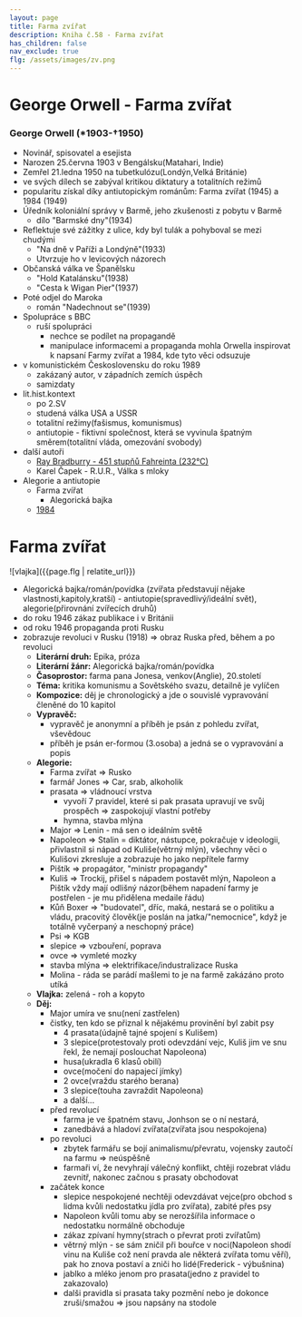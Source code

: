 ```yaml
---
layout: page
title: Farma zvířat
description: Kniha č.58 - Farma zvířat
has_children: false
nav_exclude: true
flg: /assets/images/zv.png
---
```

# George Orwell - Farma zvířat

### George Orwell (*1903-†1950)
- Novinář, spisovatel a esejista
- Narozen 25.června 1903 v Bengálsku(Matahari, Indie)
- Zemřel 21.ledna 1950 na tubetkulózu(Londýn,Velká Británie)
- ve svých dílech se zabýval kritikou diktatury a totalitních režimů
- popularitu získal díky antiutopickým románům: Farma zvířat (1945) a 1984 (1949) 
- Úředník koloniální správy v Barmě, jeho zkušenosti z pobytu v Barmě
    - dílo "Barmské dny"(1934)
- Reflektuje své zážitky z ulice, kdy byl tulák a pohyboval se mezi chudými
    - "Na dně v Paříži a Londýně"(1933)
    - Utvrzuje ho v levicových názorech
- Občanská válka ve Španělsku
    - "Hold Katalánsku"(1938)
    - "Cesta k Wigan Pier"(1937)
- Poté odjel do Maroka
    - román "Nadechnout se"(1939)
- Spolupráce s BBC
    - ruší spolupráci
        - nechce se podílet na propagandě
        - manipulace informacemi a propaganda mohla Orwella inspirovat k napsaní Farmy zvířat a 1984, kde tyto věci odsuzuje
- v komunistickém Československu do roku 1989
    - zakázaný autor, v západních zemích úspěch
    - samizdaty
- lit.hist.kontext
    - po 2.SV
    - studená válka USA a USSR
    - totalitní režimy(fašismus, komunismus)
    - antiutopie - fiktivní společnost, která se vyvinula špatným směrem(totalitní vláda, omezování svobody)
- další autoři 
    - [Ray Bradburry - 451 stupňů Fahreinta (232°C)](/maturitka/maturita/ustni/cej/rozbory/52_fahrenheit/)
    - Karel Čapek - R.U.R., Válka s mloky
- Alegorie a antiutopie
    - Farma zvířat
        - Alegorická bajka
    - [1984](/maturitka/maturita/ustni/cej/rozbory/57_r1984/)

# Farma zvířat 
![vlajka]({{page.flg | relatite_url}})  
- Alegorická bajka/román/povídka (zvířata představují nějake vlastnosti,kapitoly,kratší) - antiutopie(spravedlivý/ideální svět), alegorie(přirovnání zvířecích druhů)
- do roku 1946 zákaz publikace i v Británii
- od roku 1946 propaganda proti Rusku
- zobrazuje revoluci v Rusku (1918) => obraz Ruska před, během a po revoluci
    - **Literární druh:** Epika, próza
    - **Literární žánr:** Alegorická bajka/román/povídka
    - **Časoprostor:** farma pana Jonesa, venkov(Anglie), 20.století
    - **Téma:** kritika komunismu a Sovětského svazu, detailně je vylíčen
    - **Kompozice:** děj je chronologický a jde o souvislé vypravování členěné do 10 kapitol
    - **Vypravěč:**
        - vypravěč je anonymní a příběh je psán z pohledu zvířat, vševědouc
        - příběh je psán er-formou (3.osoba) a jedná se o vypravování a popis
    - **Alegorie:**
        - Farma zvířat => Rusko
        - farmář Jones => Car, srab, alkoholik
        - prasata => vládnoucí vrstva
            - vyvoří 7 pravidel, které si pak prasata upravují ve svůj prospěch => zaspokojují vlastní potřeby
            - hymna, stavba mlýna 
        - Major => Lenin - má sen o ideálním světě
        - Napoleon => Stalin = diktátor, nástupce, pokračuje v ideologii, přivlastnil si nápad od Kuliše(větrný mlýn), všechny věci o Kulišovi zkresluje a zobrazuje ho jako nepřítele farmy
        - Pištík => propagátor, "ministr propagandy"
        - Kuliš => Trockij, přišel s nápadem postavět mlýn, Napoleon a Pištík vždy mají odlišný názor(během napadení farmy je postřelen - je mu přidělena medaile řádu)
        - Kůň Boxer => "budovatel", dříc, maká, nestará se o politiku a vládu, pracovitý člověk(je poslán na jatka/"nemocnice", když je totálně vyčerpaný a neschopný práce)
        - Psi => KGB
        - slepice => vzbouření, poprava
        - ovce => vymleté mozky
        - stavba mlýna => elektrifikace/industralizace Ruska
        - Molina - ráda se parádí mašlemi to je na farmě zakázáno proto utíká
    - **Vlajka:** zelená - roh a kopyto
    - **Děj:**
        - Major umíra ve snu(není zastřelen)
        - čistky, ten kdo se přiznal k nějakému provinění byl zabit psy
            - 4 prasata(údajně tajné spojení s Kulišem)
            - 3 slepice(protestovaly proti odevzdání vejc, Kuliš jim ve snu řekl, že nemají poslouchat Napoleona)
            - husa(ukradla 6 klasů obilí)
            - ovce(močení do napajecí jímky)
            - 2 ovce(vraždu starého berana)
            - 3 slepice(touha zavraždit Napoleona)
            - a další...
        - před revolucí
            - farma je ve špatném stavu, Jonhson se o ní nestará,
            - zanedbává a hladoví zvířata(zvířata jsou nespokojena)
        - po revoluci
            - zbytek farmářu se bojí animalismu/převratu, vojensky zautočí na farmu => neúspěšně
            - farmaři ví, že nevyhrají válečný konflikt, chtěji rozebrat vládu zevnitř, nakonec začnou s prasaty obchodovat
        - začátek konce 
            - slepice nespokojené nechtěji odevzdávat vejce(pro obchod s lidma kvůli nedostatku jídla pro zvířata), zabité přes psy
            - Napoleon kvůli tomu aby se nerozšířila informace o nedostatku normálně obchoduje
            - zákaz zpívaní hymny(strach o převrat proti zvířatům)
            - větrný mlýn - se sám zničil při bouřce v noci(Napoleon shodí vinu na Kuliše což není pravda ale některá zvířata tomu věří), pak ho znova postaví a zniči ho lidé(Frederick - výbušnina)
            - jablko a mléko jenom pro prasata(jedno z pravidel to zakazovalo)
            - dalši pravidla si prasata taky pozmění nebo je dokonce zruši/smažou => jsou napsány na stodole